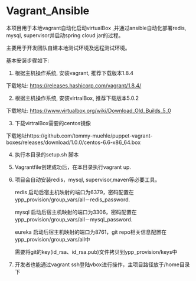# Vagrant_Ansible

本项目用于本地vagrant自动化启动virtualBox ,并通过ansible自动化部署redis, mysql, supervisor并启动spring cloud jar的过程。

主要用于开发团队自建本地测试环境及远程测试环境。

基本安装步骤如下:

1. 根据主机操作系统, 安装vagrant, 推荐下载版本1.8.4

下载地址: https://releases.hashicorp.com/vagrant/1.8.4/


2. 根据主机操作系统, 安装virtralBox, 推荐下载版本5.0.2

下载地址: https://www.virtualbox.org/wiki/Download_Old_Builds_5_0


3. 下载virtralBox需要的centos镜像

下载地址https://github.com/tommy-muehle/puppet-vagrant-boxes/releases/download/1.0.0/centos-6.6-x86_64.box


4. 执行本目录的setup.sh 脚本

5. Vagrantfile创建成功后，在本目录执行vagrant up.

6. 项目会自动安装redis，mysql, supervisor,maven等必要工具。

	redis 启动后宿主机映射的端口为6379，密码配置在 ypp_provision/group_vars/all－redis_password.

	mysql 启动后宿主机映射的端口为3306，密码配置在 ypp_provision/group_vars/all－mysql_password.

	eureka 启动后宿主机映射的端口为8761，git repo相关信息配置在 ypp_provision/group_vars/all中

	需要将git的key(id_rsa、id_rsa.pub)文件拷贝到ypp_provision/keys中
	
7. 开发者也能通过vagrant ssh登陆vbox进行操作，主项目路径放于/home目录下
